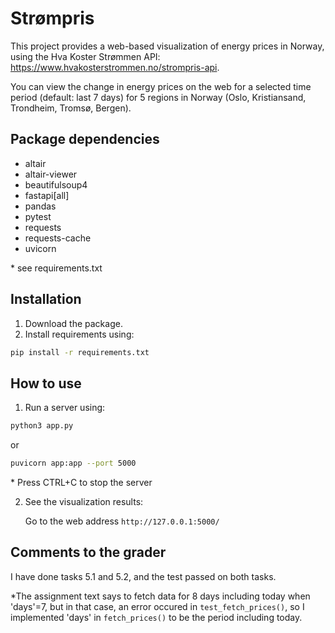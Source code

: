 # Strømpris

This project provides a web-based visualization of energy prices in Norway, using the Hva Koster Strømmen API: https://www.hvakosterstrommen.no/strompris-api. 

You can view the change in energy prices on the web for a selected time period (default: last 7 days) for 5 regions in Norway (Oslo, Kristiansand, Trondheim, Tromsø, Bergen).


## Package dependencies
- altair
- altair-viewer
- beautifulsoup4
- fastapi[all]
- pandas
- pytest
- requests
- requests-cache
- uvicorn

\* see requirements.txt

## Installation
1. Download the package.
2. Install requirements using:
```bash
pip install -r requirements.txt
```

## How to use
1. Run a server using:
```bash
python3 app.py
```
or
```bash
puvicorn app:app --port 5000
```
\* Press CTRL+C to stop the server

2. See the visualization results:

    Go to the web address `http://127.0.0.1:5000/`

## Comments to the grader
I have done tasks 5.1 and 5.2, and the test passed on both tasks.

\*The assignment text says to fetch data for 8 days including today when 'days'=7,
but in that case, an error occured in `test_fetch_prices()`, so I implemented 'days' in `fetch_prices()` to be the period including today.